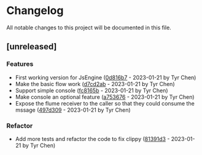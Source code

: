# Changelog

All notable changes to this project will be documented in this file.

## [unreleased]

### Features

- First working version for JsEngine ([0d816b7](0d816b79bff714d9b7b432b5f2267c415a4b7ea7) - 2023-01-21 by Tyr Chen)
- Make the basic flow work ([d7cd2ab](d7cd2ab70407ed79ede7b104b430a5d886d809e0) - 2023-01-21 by Tyr Chen)
- Support simple console ([fc8165b](fc8165bd85d357464dd3237be89ad7f347c3d467) - 2023-01-21 by Tyr Chen)
- Make console an optional feature ([a753676](a75367623340506fe0a0d833fcfb7fd283011b64) - 2023-01-21 by Tyr Chen)
- Expose the flume receiver to the caller so that they could consume the mssage ([497d309](497d3095b0917eae1409ba0ab58488c9bef9592f) - 2023-01-21 by Tyr Chen)

### Refactor

- Add more tests and refactor the code to fix clippy ([81391d3](81391d35cfa35e66fe2b3c68815ed063adbd7d58) - 2023-01-21 by Tyr Chen)

<!-- generated by git-cliff -->
